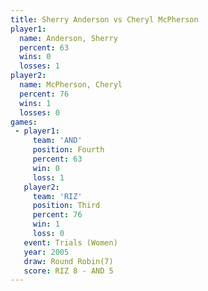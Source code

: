 ```yaml
---
title: Sherry Anderson vs Cheryl McPherson
player1:                 
  name: Anderson, Sherry 
  percent: 63            
  wins: 0                
  losses: 1              
player2:                 
  name: McPherson, Cheryl
  percent: 76            
  wins: 1                
  losses: 0              
games:
 - player1:          
     team: 'AND'     
     position: Fourth
     percent: 63     
     win: 0          
     loss: 1         
   player2:         
     team: 'RIZ'    
     position: Third
     percent: 76    
     win: 1         
     loss: 0        
   event: Trials (Women)
   year: 2005           
   draw: Round Robin(7) 
   score: RIZ 8 - AND 5 
---
```

